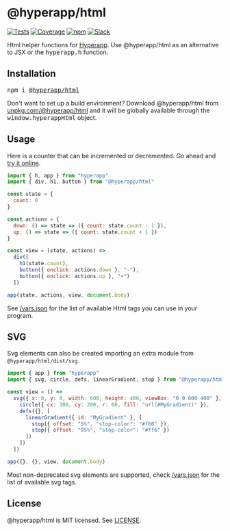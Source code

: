 # @hyperapp/html

[![Tests](https://img.shields.io/travis/hyperapp/html/master.svg)](https://travis-ci.org/hyperapp/html)
[![Coverage](https://img.shields.io/codecov/c/github/hyperapp/html/master.svg)](https://codecov.io/gh/hyperapp/html)
[![npm](https://img.shields.io/npm/v/@hyperapp/html.svg)](https://www.npmjs.org/package/@hyperapp/html)
[![Slack](https://hyperappjs.herokuapp.com/badge.svg)](https://hyperappjs.herokuapp.com "Join us")

Html helper functions for [Hyperapp](https://github.com/hyperapp/hyperapp). Use @hyperapp/html as an alternative to JSX or the <samp>hyperapp.h</samp> function.

## Installation

<pre>
npm i <a href=https://www.npmjs.com/package/@hyperapp/html>@hyperapp/html</a>
</pre>

Don't want to set up a build environment? Download @hyperapp/html from [unpkg.com/@hyperapp/html](https://unpkg.com/@hyperapp/html) and it will be globally available through the <samp>window.hyperappHtml</samp> object.

## Usage

Here is a counter that can be incremented or decremented. Go ahead and [try it online](https://codepen.io/jorgebucaran/pen/MrBgMy?editors=0010).

```jsx
import { h, app } from "hyperapp"
import { div, h1, button } from "@hyperapp/html"

const state = {
  count: 0
}

const actions = {
  down: () => state => ({ count: state.count - 1 }),
  up: () => state => ({ count: state.count + 1 })
}

const view = (state, actions) =>
  div([
    h1(state.count),
    button({ onclick: actions.down }, "-"),
    button({ onclick: actions.up }, "+")
  ])

app(state, actions, view, document.body)
```

See [/vars.json](/vars.json) for the list of available Html tags you can use in your program.


## SVG

Svg elements can also be created importing an extra module from `@hyperapp/html/dist/svg`.

```jsx
import { app } from "hyperapp"
import { svg, circle, defs, linearGradient, stop } from "@hyperapp/html/dist/svg"

const view = () =>
  svg({ x: 0, y: 0, width: 600, height: 400, viewBox: "0 0 600 400" }, [
    circle({ cx: 300, cy: 200, r: 60, fill: "url(#MyGradient)" }),
    defs({}, [
      linearGradient({ id: "MyGradient" }, [
        stop({ offset: "5%", "stop-color": "#f60" }),
        stop({ offset: "95%", "stop-color": "#ff6" })
      ])
    ])
  ])

app({}, {}, view, document.body)
```

Most non-deprecated svg elements are supported, check [/vars.json](/vars.json) for the list of available svg tags.

## License

@hyperapp/html is MIT licensed. See [LICENSE](LICENSE.md).
